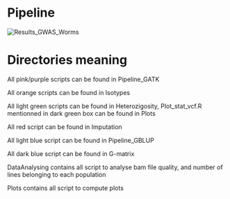 # Pipeline
![Results_GWAS_Worms](https://github.com/ExpEvolWormLab/Alix_internship/assets/83120878/0cf5be21-7a76-4b14-8773-1b82055ff5f1)

# Directories meaning
All pink/purple scripts can be found in Pipeline_GATK

All orange scripts can be found in Isotypes

All light green scripts can be found in Heterozigosity, Plot_stat_vcf.R mentionned in dark green box can be found in Plots

All red script can be found in Imputation

All light blue script can be found in Pipeline_GBLUP

All dark blue script can be found in G-matrix


DataAnalysing contains all script to analyse bam file quality, and number of lines belonging to each population

Plots contains all script to compute plots
